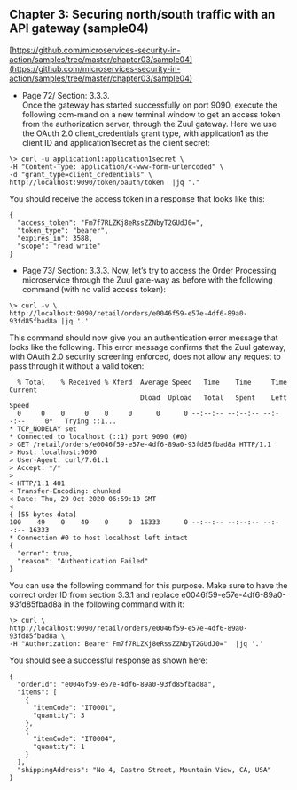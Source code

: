 ## Chapter 3: Securing north/south traffic with an API gateway (sample04)

[https://github.com/microservices-security-in-action/samples/tree/master/chapter03/sample04](https://github.com/microservices-security-in-action/samples/tree/master/chapter03/sample04)


* Page 72/ Section: 3.3.3.     
Once the gateway has started successfully on port 9090, execute the following com-mand on a new terminal window to get an access token from the authorization server,
through the Zuul gateway. Here we use the OAuth 2.0 client_credentials grant type, with application1 as the client ID and application1secret as the client secret:
```
\> curl -u application1:application1secret \
-H "Content-Type: application/x-www-form-urlencoded" \
-d "grant_type=client_credentials" \
http://localhost:9090/token/oauth/token  |jq "."

```
You should receive the access token in a response that looks like this:
```
{
  "access_token": "Fm7f7RLZKj8eRssZZNbyT2GUdJ0=",
  "token_type": "bearer",
  "expires_in": 3588,
  "scope": "read write"
}
```

* Page 73/ Section: 3.3.3.   Now, let’s try to access the Order Processing microservice through the Zuul gate-way as before with the following command (with no valid access token):
```
\> curl -v \
http://localhost:9090/retail/orders/e0046f59-e57e-4df6-89a0-93fd85fbad8a |jq '.'
```
This command should now give you an authentication error message that looks like 
the following. This error message confirms that the Zuul gateway, with OAuth 2.0 
security screening enforced, does not allow any request to pass through it without a 
valid token:
```
  % Total    % Received % Xferd  Average Speed   Time    Time     Time  Current
                                 Dload  Upload   Total   Spent    Left  Speed
  0     0    0     0    0     0      0      0 --:--:-- --:--:-- --:--:--     0*   Trying ::1...
* TCP_NODELAY set
* Connected to localhost (::1) port 9090 (#0)
> GET /retail/orders/e0046f59-e57e-4df6-89a0-93fd85fbad8a HTTP/1.1
> Host: localhost:9090
> User-Agent: curl/7.61.1
> Accept: */*
> 
< HTTP/1.1 401 
< Transfer-Encoding: chunked
< Date: Thu, 29 Oct 2020 06:59:10 GMT
< 
{ [55 bytes data]
100    49    0    49    0     0  16333      0 --:--:-- --:--:-- --:--:-- 16333
* Connection #0 to host localhost left intact
{
  "error": true,
  "reason": "Authentication Failed"
}
```

You can use the following command for this purpose. Make sure to 
have the correct order ID from section 3.3.1 and replace e0046f59-e57e-4df6-89a0-93fd85fbad8a in the following command with it:

```
\> curl \
http://localhost:9090/retail/orders/e0046f59-e57e-4df6-89a0-93fd85fbad8a \
-H "Authorization: Bearer Fm7f7RLZKj8eRssZZNbyT2GUdJ0="  |jq '.'
```
You should see a successful response as shown here:
```
{
  "orderId": "e0046f59-e57e-4df6-89a0-93fd85fbad8a",
  "items": [
    {
      "itemCode": "IT0001",
      "quantity": 3
    },
    {
      "itemCode": "IT0004",
      "quantity": 1
    }
  ],
  "shippingAddress": "No 4, Castro Street, Mountain View, CA, USA"
}
```